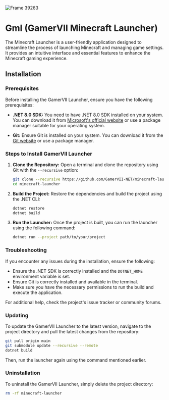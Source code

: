 ![Frame 39263](https://github.com/user-attachments/assets/d69fae32-4339-4239-8950-133a89763a82)

Gml (GamerVII Minecraft Launcher)
=======
The Minecraft Launcher is a user-friendly application designed to streamline the process of launching Minecraft and managing game settings. It provides an intuitive interface and essential features to enhance the Minecraft gaming experience.

## Installation

### Prerequisites

Before installing the GamerVII Launcher, ensure you have the following prerequisites:

- **.NET 8.0 SDK:** You need to have .NET 8.0 SDK installed on your system. You can download it
  from [Microsoft's official website](https://dotnet.microsoft.com/download/dotnet/8.0) or use a package manager
  suitable for your operating system.

- **Git:** Ensure Git is installed on your system. You can download it from
  the [Git website](https://git-scm.com/downloads) or use a package manager.

### Steps to Install GamerVII Launcher

1. **Clone the Repository:**
   Open a terminal and clone the repository using Git with the `--recursive` option:
   ```bash
   git clone --recursive https://github.com/GamerVII-NET/minecraft-launcher.git
   cd minecraft-launcher
   ```

2. **Build the Project:**
   Restore the dependencies and build the project using the .NET CLI:
   ```bash
   dotnet restore
   dotnet build
   ```

3. **Run the Launcher:**
   Once the project is built, you can run the launcher using the following command:
   ```bash
   dotnet run --project path/to/your/project
   ```

### Troubleshooting

If you encounter any issues during the installation, ensure the following:

- Ensure the .NET SDK is correctly installed and the `DOTNET_HOME` environment variable is set.
- Ensure Git is correctly installed and available in the terminal.
- Make sure you have the necessary permissions to run the build and execute the application.

For additional help, check the project's issue tracker or community forums.

### Updating

To update the GamerVII Launcher to the latest version, navigate to the project directory and pull the latest changes
from the repository:

```bash
git pull origin main
git submodule update --recursive --remote
dotnet build
```

Then, run the launcher again using the command mentioned earlier.

### Uninstallation

To uninstall the GamerVII Launcher, simply delete the project directory:

```bash
rm -rf minecraft-launcher
```

